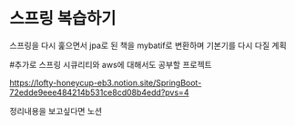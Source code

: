 # 스프링 복습하기

스프링을 다시 훑으면서 jpa로 된 책을 mybatif로 변환하며 기본기를 다시 다질 계획

#추가로 스프링 시큐리티와 aws에 대해서도 공부할 프로젝트

https://lofty-honeycup-eb3.notion.site/SpringBoot-72edde9eee484214b531ce8cd08b4edd?pvs=4

정리내용을 보고싶다면 노션
